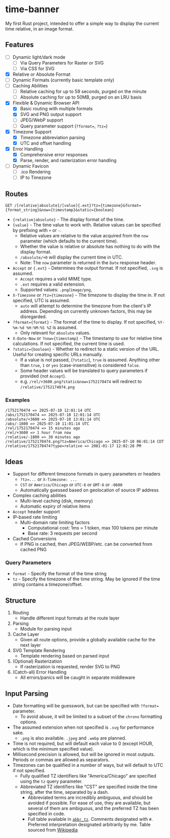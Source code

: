 # time-banner

My first Rust project, intended to offer a simple way to display the current time relative, in an image format.

## Features

- [ ] Dynamic light/dark mode
  - [ ] Via Query Parameters for Raster or SVG
  - [ ] Via CSS for SVG
- [x] Relative or Absolute Format
- [ ] Dynamic Formats (currently basic template only)
- [ ] Caching Abilities
  - [ ] Relative caching for up to 59 seconds, purged on the minute
  - [ ] Absolute caching for up to 50MB, purged on an LRU basis
- [x] Flexible & Dynamic Browser API
  - [x] Basic routing with multiple formats
  - [x] SVG and PNG output support
  - [ ] JPEG/WebP support
  - [ ] Query parameter support (`?format=`, `?tz=`)
- [x] Timezone Support
  - [x] Timezone abbreviation parsing
  - [x] UTC and offset handling
- [x] Error Handling
  - [x] Comprehensive error responses
  - [x] Parse, render, and rasterization error handling
- [ ] Dynamic Favicon
  - [ ] .ico Rendering
  - [ ] IP to Timezone

## Routes

`GET /[relative|absolute]/[value]{.ext}?tz={timezone}&format={format_string}&now={timestamp}&static={boolean}`

- `{relative|absolute}` - The display format of the time.
- `{value}` - The time value to work with. Relative values can be specified by prefixing with `+` or `-`.
  - Relative values are relative to the value acquired from the `now` parameter (which defaults to the current time).
  - Whether the value is relative or absolute has nothing to do with the display format.
  - `/absolute/+0` will display the current time in UTC.
  - Note: The `now` parameter is returned in the `Date` response header.
- `Accept` or `{.ext}` - Determines the output format. If not specified, `.svg` is assumed.
  - `Accept` requires a valid MIME type.
  - `.ext` requires a valid extension.
  - Supported values: `.png`/`image/png`,
- `X-Timezone` or `?tz={timezone}` - The timezone to display the time in. If not specified, UTC is assumed.
  - `auto` will attempt to determine the timezone from the client's IP address. Depending on currently unknown factors, this may be disregarded.
- `?format={format}` - The format of the time to display. If not specified, `%Y-%m-%d %H:%M:%S %Z` is assumed.
  - Only relevant for `absolute` values.
- `X-Date-Now` or `?now={timestamp}` - The timestamp to use for relative time calculations. If not specified, the current time is used.
- `?static={boolean}` - Whether to redirect to a static version of the URL. Useful for creating specific URLs manually.
  - If a value is not passed, (`?static`), `true` is assumed. Anything other than `true`, `1` or `yes` (case-insensitive) is considered `false`.
  - Some header values will be translated to query parameters if provided (not `Accept`).
  - e.g. `/rel/+3600.png?static&now=1752170474` will redirect to `/relative/1752174074.png`

### Examples

```
/1752170474 => 2025-07-10 12:01:14 UTC
/abs/1752170474 => 2025-07-10 12:01:14 UTC
/absolute/+3600 => 2025-07-10 13:01:14 UTC
/abs/-1800 => 2025-07-10 11:01:14 UTC
/rel/1752170474 => 15 minutes ago
/rel/+3600 => 1 hour from now
/relative/-1800 => 30 minutes ago
/relative/1752170474.png?tz=America/Chicago => 2025-07-10 06:01:14 CDT
/relative/1752170474?type=relative => 2081-01-17 12:02:28 PM
```

## Ideas

- Support for different timezone formats in query parameters or headers
  - `?tz=...` or `X-Timezone: ...`
  - `CST` or `America/Chicago` or `UTC-6` or `GMT-6` or `-0600`
  - Automatically guessed based on geolocation of source IP address
- Complex caching abilities
  - Multi-level caching (disk, memory)
  - Automatic expiry of relative items
- `Accept` header support
- IP-based rate limiting
  - Multi-domain rate limiting factors
    - Computational cost: 1ms = 1 token, max 100 tokens per minute
    - Base rate: 3 requests per second
- Cached Conversions
  - If PNG is cached, then JPEG/WEBP/etc. can be converted from cached PNG

### Query Parameters

- `format` - Specify the format of the time string
- `tz` - Specify the timezone of the time string. May be ignored if the time string contains a timezone/offset.

## Structure

1. Routing
   - Handle different input formats at the route layer
2. Parsing
   - Module for parsing input
3. Cache Layer
   - Given all route options, provide a globally available cache for the next layer
4. SVG Template Rendering
   - Template rendering based on parsed input
5. (Optional) Rasterization
   - If rasterization is requested, render SVG to PNG
6. (Catch-all) Error Handling
   - All errors/panics will be caught in separate middleware

## Input Parsing

- Date formatting will be guesswork, but can be specified with `?format=` parameter.
  - To avoid abuse, it will be limited to a subset of the `chrono` formatting options.
- The assumed extension when not specified is `.svg` for performance sake.
  - `.png` is also available. `.jpeg` and `.webp` are planned.
- Time is not required, but will default each value to 0 (except HOUR, which is the minimum specified value).
- Millisecond precision is allowed, but will be ignored in most outputs. Periods or commas are allowed as separators.
- Timezones can be qualified in a number of ways, but will default to UTC if not specified.
  - Fully qualified TZ identifiers like "America/Chicago" are specified using the `tz` query parameter.
  - Abbreviated TZ identifiers like "CST" are specified inside the time string, after the time, separated by a dash.
    - Abbreviated terms are incredibly ambiguous, and should be avoided if possible. For ease of use, they are
      available, but several of them are ambiguous, and the preferred TZ has been specified in code.
    - Full table available in [`abbr_tz`](./src/abbr_tz). Comments designated with `#`. Preferred interpretation
      designated arbitrarily by me. Table sourced
      from [Wikipedia](https://en.wikipedia.org/wiki/List_of_time_zone_abbreviations)
